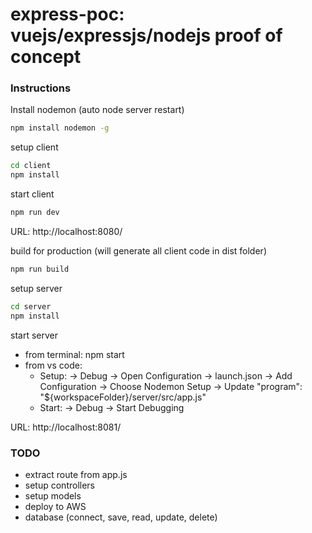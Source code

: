 # express-poc: vuejs/expressjs/nodejs proof of concept


### Instructions

Install nodemon (auto node server restart)
``` bash
npm install nodemon -g
```

setup client
``` bash
cd client
npm install
```

start client
``` bash
npm run dev
```

URL: http://localhost:8080/

build for production (will generate all client code in dist folder)
``` bash
npm run build 
```

setup server
``` bash
cd server
npm install
```

start server
  - from terminal: npm start
  - from vs code: 
    - Setup: -> Debug -> Open Configuration -> launch.json -> Add Configuration -> Choose Nodemon Setup -> Update "program": "${workspaceFolder}/server/src/app.js"
    - Start: -> Debug -> Start Debugging
    
URL: http://localhost:8081/


### TODO
- extract route from app.js
- setup controllers
- setup models
- deploy to AWS
- database (connect, save, read, update, delete)
